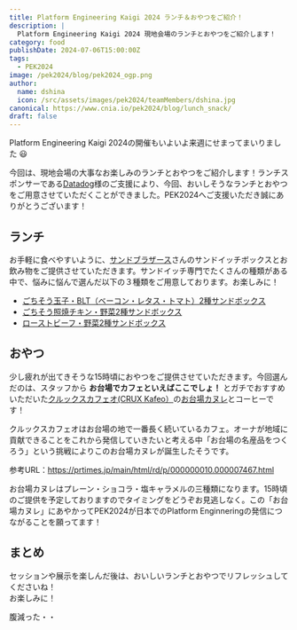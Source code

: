 ```yaml
---
title: Platform Engineering Kaigi 2024 ランチ＆おやつをご紹介！
description: |
  Platform Engineering Kaigi 2024 現地会場のランチとおやつをご紹介します！
category: food
publishDate: 2024-07-06T15:00:00Z
tags:
  - PEK2024
image: /pek2024/blog/pek2024_ogp.png
author:
  name: dshina
  icon: /src/assets/images/pek2024/teamMembers/dshina.jpg
canonical: https://www.cnia.io/pek2024/blog/lunch_snack/
draft: false
---
```

Platform Engineering Kaigi 2024の開催もいよいよ来週にせまってまいりました 😃

今回は、現地会場の大事なお楽しみのランチとおやつをご紹介します！ランチスポンサーである[Datadog](https://www.datadoghq.com/ja/)様のご支援により、今回、おいしそうなランチとおやつをご用意させていただくことができました。PEK2024へご支援いただき誠にありがとうございます！

## ランチ

お手軽に食べやすいように、[サンドブラザース](https://www.kurumesi-bentou.com/sandbrothers/)さんのサンドイッチボックスとお飲み物をご提供させていただきます。サンドイッチ専門でたくさんの種類がある中で、悩みに悩んで選んだ以下の３種類をご用意しております。お楽しみに！

- [ごちそう玉子・BLT（ベーコン・レタス・トマト）2種サンドボックス](https://www.kurumesi-bentou.com/sandbrothers/gochisoutamago_blt/)
- [ごちそう照焼チキン・野菜2種サンドボックス](https://www.kurumesi-bentou.com/sandbrothers/teriyakichiken_yasai/)
- [ローストビーフ・野菜2種サンドボックス](https://www.kurumesi-bentou.com/sandbrothers/roastbeef_yasai2shu/)

## おやつ

少し疲れが出てきそうな15時頃におやつをご提供させていただきます。今回選んだのは、スタッフから **お台場でカフェといえばここでしょ！** とガチでおすすめいただいた[クルックスカフェオ(CRUX Kafeo）](http://www.crux-crews.com/)の[お台場カヌレ](http://crux2003.online/?pid=159522098)とコーヒーです！

クルックスカフェオはお台場の地で一番長く続いているカフェ。オーナが地域に貢献できることをこれから発信していきたいと考える中「お台場の名産品をつくろう」という挑戦によりこのお台場カヌレが誕生したそうです。

参考URL：https://prtimes.jp/main/html/rd/p/000000010.000007467.html

お台場カヌレはプレーン・ショコラ・塩キャラメルの三種類になります。15時頃のご提供を予定しておりますのでタイミングをどうぞお見逃しなく。この「お台場カヌレ」にあやかってPEK2024が日本でのPlatform Enginneringの発信につながることを願ってます！

## まとめ
セッションや展示を楽しんだ後は、おいしいランチとおやつでリフレッシュしてくださいね！  
お楽しみに！  

腹減った・・
